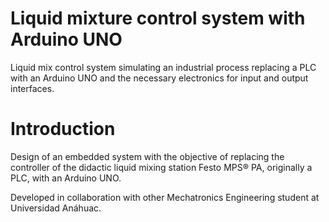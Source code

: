 # Liquid mixture control system with Arduino UNO
Liquid mix control system simulating an industrial process replacing a PLC with an Arduino UNO and the necessary electronics for input and output interfaces.

# Introduction
Design of an embedded system with the objective of replacing the controller of the didactic liquid mixing station Festo MPS® PA, originally a PLC, with an Arduino UNO.

Developed in collaboration with other Mechatronics Engineering student at Universidad Anáhuac.
